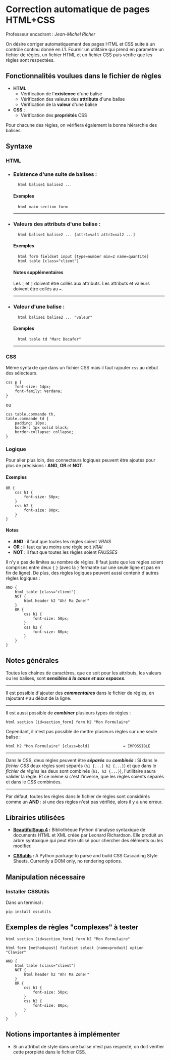 # Correction automatique de pages HTML+CSS
Professeur encadrant : *Jean-Michel Richer*

On désire corriger automatiquement des pages HTML et CSS suite à un contrôle continu donné en 
L1. Fournir un utilitaire qui prend en paramètre un fichier de règles, un fichier HTML et un fichier CSS puis vérifie que les règles sont respectées.

## Fonctionnalités voulues dans le fichier de règles
-   **HTML** :
    -   Vérification de l'**existence** d'une balise
    -   Vérification des valeurs des **attributs** d'une balise
    -   Vérification de la **valeur** d'une balise
-   **CSS** :
    -   Vérification des **propriétés** CSS

Pour chacune des règles, on vérifiera également la bonne hiérarchie des balises.

## Syntaxe

### HTML

- ### Existence d'une suite de balises :

        html balise1 balise2 ...

    #### Exemples 
        html main section form
    
    ---

- ### Valeurs des attributs d'une balise :

        html balise1 balise2 ... [attr1=val1 attr2=val2 ...]

    #### Exemples 
        html form fieldset input [type=number min=2 name=quantite]
        html table [class="client"]
    
    #### Notes supplémentaires
    Les `[` et `]` doivent être collés aux attributs.
    Les attributs et valeurs doivent être collés au `=`.

    ---

- ### Valeur d'une balise :

        html balise1 balise2 ... "valeur"

    #### Exemples 
        html table td "Marc Decafer"

    ---

### CSS

Même syntaxte que dans un fichier CSS mais il faut rajouter `css` au début des sélecteurs.

    css p {
        font-size: 14px;
        font-family: Verdana;
    }
ou 

    css table.commande th, 
    table.commande td {
        padding: 10px;
        border: 1px solid black;
        border-collapse: collapse;
    }


### Logique

Pour aller plus loin, des connecteurs logiques peuvent être ajoutés pour plus de précisions :
**AND**, **OR** et **NOT**.

#### Exemples 

	OR {
		css h1 {
			font-size: 50px;
		}
		css h2 {
			font-size: 80px;
		}
	}

#### Notes
-   **AND** : il faut que toutes les règles soient *VRAIS* 
-   **OR** : il faut qu'au moins une règle soit *VRAI* 
-   **NOT** : il faut que toutes les règles soient *FAUSSES* 

Il n'y a pas de limites au nombre de règles. Il faut juste que les règles soient comprises entre deux `{` `}` (avec la `}` fermante sur une seule ligne et pas en fin de ligne). De plus, des règles logiques peuvent aussi contenir d'autres règles logiques :

    AND {
        html table [class="client"]
        NOT {
            html header h2 "Ah! Ma Zone!"
        }
        OR {
            css h1 {
                font-size: 50px;
            }
            css h2 {
                font-size: 80px;
            }
        }
    }



## Notes générales
Toutes les chaînes de caractères, que ce soit pour les attributs, les valeurs ou les balises, sont ***sensibles à la casse et aux espaces***.

---
Il est possible d'ajouter des ***commentaires*** dans le fichier de règles, en rajoutant `#` au début de la ligne.

---
Il est aussi possible de ***combiner*** plusieurs types de règles : 

    html section [id=section_form] form h2 "Mon Formulaire"


Cependant, il n'est pas possible de mettre plusieurs règles sur une seule balise : 

    html h2 "Mon Formulaire" [class=bold]               = IMPOSSIBLE

---
Dans le CSS, deux règles peuvent être ***séparés*** ou ***combinés*** : Si dans le *fichier CSS* deux règles sont séparés (`h1 {...} h2 {...}`) et que dans le *fichier de règles* les deux sont combinés (`h1, h2 {...}`), l'utilitaire saura valider la règle. Et ce même si c'est l'inverse, que les règles soients séparés et dans le CSS combinées.

---
Par défaut, toutes les règles dans le fichier de règles sont considérés comme un **AND** : si une des règles n'est pas vérifiée, alors il y a une erreur.


## Librairies utilisées

-   **[BeautifulSoup 4](https://www.crummy.com/software/BeautifulSoup/bs4/doc/) :**
        Bibliothèque Python d'analyse syntaxique de documents HTML et XML créée par Leonard Richardson. 
        Elle produit un arbre syntaxique qui peut être utilisé pour chercher des éléments ou les modifier.

-   **[CSSutils](https://cthedot.de/cssutils/) :**
        A Python package to parse and build CSS Cascading Style Sheets. Currently a DOM only, no rendering options.
        
## Manipulation nécessaire

### Installer CSSUtils 

Dans un terminal :

    pip install cssutils

## Exemples de règles "complexes" à tester

    html section [id=section_form] form h2 "Mon Formulaire"

    html form [method=post] fieldset select [name=produit] option "Clavier"

    AND {
        html table [class="client"]
        NOT {
            html header h2 "Ah! Ma Zone!"
        }
        OR {
            css h1 {
                font-size: 50px;
            }
            css h2 {
                font-size: 80px;
            }
        }
    }

## Notions importantes à implémenter 

-   Si un attribut de style dans une balise n'est pas respecté, on doit vérifier cette prorpiété dans le fichier CSS.